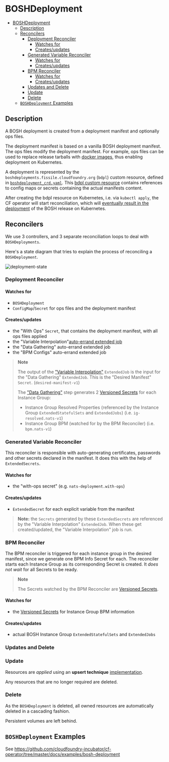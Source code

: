# BOSHDeployment

- [BOSHDeployment](#boshdeployment)
  - [Description](#description)
  - [Reconcilers](#reconcilers)
    - [Deployment Reconciler](#deployment-reconciler)
      - [Watches for](#watches-for)
      - [Creates/updates](#createsupdates)
    - [Generated Variable Reconciler](#generated-variable-reconciler)
      - [Watches for](#watches-for-1)
      - [Creates/updates](#createsupdates-1)
    - [BPM Reconciler](#bpm-reconciler)
      - [Watches for](#watches-for-2)
      - [Creates/updates](#createsupdates-2)
    - [Updates and Delete](#updates-and-delete)
    - [Update](#update)
    - [Delete](#delete)
  - [`BOSHDeployment` Examples](#boshdeployment-examples)

## Description

A BOSH deployment is created from a deployment manifest and optionally ops files.

The deployment manifest is based on a vanilla BOSH deployment manifest.
The ops files modify the deployment manifest. For example, ops files can be used to replace release tarballs with [docker images](https://ci.flintstone.cf.cloud.ibm.com/teams/containerization/pipelines/release-images), thus enabling deployment on Kubernetes.

A deployment is represented by the `boshdeployments.fissile.cloudfoundry.org` (`bdpl`) custom resource, defined in [`boshdeployment_crd.yaml`](https://github.com/cloudfoundry-incubator/cf-operator/tree/master/deploy/helm/cf-operator/templates/fissile_v1alpha1_boshdeployment_crd.yaml).
This [bdpl custom resource](https://github.com/cloudfoundry-incubator/cf-operator/tree/master/docs/examples/bosh-deployment/boshdeployment.yaml) contains references to config maps or secrets containing the actual manifests content.

After creating the bdpl resource on Kubernetes, i.e. via `kubectl apply`, the CF operator will start reconciliation, which will [eventually result in the deployment](https://docs.google.com/drawings/d/126ExNqPxDg1LcB14pbtS5S-iJzLYPyXZ5Jr9vTfFqXA/edit?usp=sharing) of the BOSH release on Kubernetes.

## Reconcilers

We use 3 controllers, and 3 separate reconciliation loops to deal with `BOSHDeployments`.

Here's a state diagram that tries to explain the process of reconciling a `BOSHDeployment`.

![deployment-state](https://docs.google.com/drawings/d/e/2PACX-1vTsCO5USd8AJIk_uHMRKl0NABuW85uVGJNebNvgI0Hz_9jhle6fcynLTcHh8cxW6lMgaV_DWyPEvm2-/pub?w=3161&h=2376)

### Deployment Reconciler

#### Watches for

- `BOSHDeployment`
- `ConfigMap`/`Secret` for ops files and the deployment manifest

#### Creates/updates

- the "With Ops" `Secret`, that contains the deployment manifest, with all ops files applied
- the "Variable Interpolation"[auto-errand extended job](https://github.com/cloudfoundry-incubator/cf-operator/tree/master/docs/controllers/extendedjob.md#one-off-jobs-auto-errands)
- the "Data Gathering" auto-errand extended job
- the "BPM Configs" auto-errand extended job

> **Note**
>
> The output of the ["Variable Interpolation"](https://github.com/cloudfoundry-incubator/cf-operator/tree/master/docs/commands/cf-operator_util_variable-interpolation.md) `ExtendedJob` is the input for the "Data Gathering" `ExtendedJob`. This is the "Desired Manifest" `Secret`. (`desired-manifest-v1`)
>
> The ["Data Gathering"](https://github.com/cloudfoundry-incubator/cf-operator/tree/master/docs/commands/cf-operator_util_data-gather.md) step generates 2 [Versioned Secrets](extendedjob.md#versioned-secrets) for each Instance Group:
>
> - Instance Group Resolved Properties (referenced by the Instance Group `ExtendedStatefulSets` and `ExtendedJobs`) (i.e. `ig-resolved.nats-v1`)
> - Instance Group BPM (watched for by the BPM Reconciler) (i.e. `bpm.nats-v1`)
>

### Generated Variable Reconciler

This reconciler is responsible with auto-generating certificates, passwords and other secrets declared in the manifest. It does this with the help of `ExtendedSecrets`.

#### Watches for

- the "with-ops secret" (e.g. `nats-deployment.with-ops`)

#### Creates/updates

- `ExtendedSecret` for each explicit variable from the manifest

> **Note:** the `Secrets` generated by these `ExtendedSecrets` are referenced by the "Variable Interpolation" `ExtendedJob`.
> When these get created/updated, the "Variable Interpolation" job is run.

### BPM Reconciler

The BPM reconciler is triggered for each instance group in the desired manifest, since we generate one BPM Info Secret for each. The reconciler starts each Instance Group as its corresponding Secret is created. It *does not wait* for all Secrets to be ready.

> **Note**
>
> The Secrets watched by the BPM Reconciler are [Versioned Secrets](extendedjob.md#versioned-secrets).

#### Watches for

- the [Versioned Secrets](extendedjob.md#versioned-secrets) for Instance Group BPM information

#### Creates/updates

- actual BOSH Instance Group `ExtendedStatefulSets` and `ExtendedJobs`

### Updates and Delete

### Update

Resources are _applied_ using an **upsert technique** [implementation](https://godoc.org/sigs.k8s.io/controller-runtime/pkg/controller/controllerutil#CreateOrUpdate).

Any resources that are no longer required are deleted.

### Delete

As the `BOSHDeployment` is deleted, all owned resources are automatically deleted in a cascading fashion.

Persistent volumes are left behind.

## `BOSHDeployment` Examples

See https://github.com/cloudfoundry-incubator/cf-operator/tree/master/docs/examples/bosh-deployment
